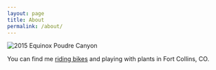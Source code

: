```yaml
---
layout: page
title: About
permalink: /about/
---
```

![2015 Equinox Poudre Canyon](/images/sarawill.park.jpg)

You can find me [riding bikes][Strava] and playing with plants in Fort Collins, CO.

[Strava]: https://www.strava.com/athletes/skammlade
[willblog]: https://willhickey.github.io

